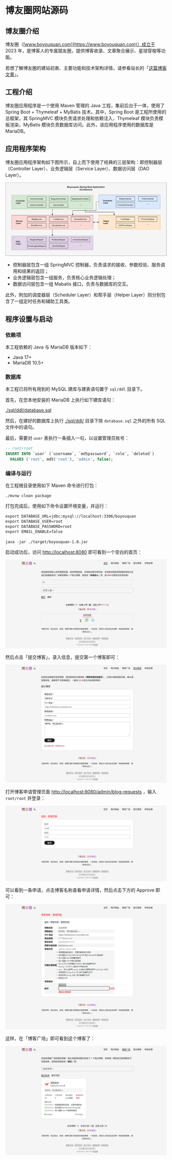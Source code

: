 # 博友圈网站源码

## 博友圈介绍

博友圈（[www.boyouquan.com](https://www.boyouquan.com)）成立于 2023 年，是博客人的专属朋友圈，提供博客收录、文章聚合展示、星球穿梭等功能。

若想了解博友圈的建站初衷、主要功能和技术架构详情，请参看站长的「[这篇博客文章](https://leileiluoluo.com/posts/boyouquan-introduction.html)」。

## 工程介绍

博友圈应用程序是一个使用 Maven 管理的 Java 工程，集前后台于一体，使用了 Spring Boot + Thymeleaf + MyBatis 技术。其中，Spring Boot 是工程所使用的总框架，其 SpringMVC 模块负责请求处理和依赖注入，Thymeleaf 模块负责模板渲染，MyBatis 模块负责数据库访问。此外，该应用程序使用的数据库是 MariaDB。

## 应用程序架构

博友圈应用程序架构如下图所示，自上而下使用了经典的三层架构：即控制器层（Controller Layer）、业务逻辑层（Service
Layer）、数据访问层（DAO Layer）。

![博友圈应用程序架构](./images/readme/application-architecture.svg)

- 控制器层包含一组 SpringMVC 控制器，负责请求的接收、参数校验、服务调用和结果的返回；
- 业务逻辑层包含一组服务，负责核心业务逻辑处理；
- 数据访问层包含一组 Mabatis 接口，负责与数据库的交互。

此外，附加的调度器层（Scheduler Layer）和帮手层（Helper Layer）则分别包含了一组定时任务和辅助工具类。

## 程序设置与启动

### 依赖项

本工程依赖的 Java 与 MariaDB 版本如下：

- Java 17+
- MariaDB 10.5+

### 数据库

本工程已将所有用到的 MySQL 建库与建表语句置于 `sql/ddl` 目录下。

首先，在您本地安装的 MariaDB 上执行如下建库语句：

[./sql/ddl/database.sql](./sql/ddl/database.sql)

然后，在建好的数据库上执行 [./sql/ddl/](./sql/ddl/) 目录下除 `database.sql` 之外的所有 SQL 文件中的语句。

最后，需要对 `user` 表执行一条插入一句，以设置管理员账号：

```sql
-- root/root
INSERT INTO `user` (`username`, `md5password`, `role`, `deleted`)
  VALUES ('root', md5('root'), 'admin', false);
```

### 编译与运行

在工程根目录使用如下 Maven 命令进行打包：

```shell
./mvnw clean package
```

打包完成后，使用如下命令设置环境变量，并运行：

```shell
export DATABASE_URL=jdbc:mysql://localhost:3306/boyouquan
export DATABASE_USER=root
export DATABASE_PASSWORD=root
export EMAIL_ENABLE=false

java -jar ./target/boyouquan-1.0.jar
```

启动成功后，访问 [http://localhost:8080](http://localhost:8080) 即可看到一个空白的首页：

![首页](./images/readme/home.png)

然后点击「提交博客」，录入信息，提交第一个博客即可：

![提交博客](./images/readme/blog-requests-add.png)

打开博客申请管理页面 [http://localhost:8080/admin/blog-requests](http://localhost:8080/admin/blog-requests)
，输入 `root/root` 并登录：

![博客申请管理页面](./images/readme/admin-login.png)

可以看到一条申请，点击博客名称查看申请详情，然后点击下方的 Approve 即可：

![博客审批](./images/readme/blog-requests-approval.png)

这样，在「博客广场」即可看到这个博客了：

![博客广场](./images/readme/blogs.png)
